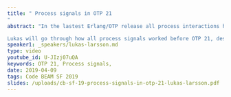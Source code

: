 ```yaml
---
title: " Process signals in OTP 21
"
abstract: "In the lastest Erlang/OTP release all process interactions has been rebuilt from the bottom. This talk will describe the changes made, the performance tradeoffs and important semantics of Erlang's message passing.

Lukas will go through how all process signals worked before OTP 21, describe their shortcomings and present how it is implemented in OTP 21 to deal with the inherent scalability problems of the old solution."
speaker1: _speakers/lukas-larsson.md
type: video
youtube_id: U-JIzj07uQA
keywords: OTP 21, Process signals,
date: 2019-04-09
tags: Code BEAM SF 2019
slides: /uploads/cb-sf-19-process-signals-in-otp-21-lukas-larsson.pdf
---
```



